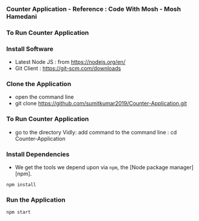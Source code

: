 ### Counter Application - Reference : Code With Mosh - Mosh Hamedani

### To Run Counter Application

### Install Software

- Latest Node JS : from https://nodejs.org/en/
- Git Client : https://git-scm.com/downloads

### Clone the Application

- open the command line
- git clone https://github.com/sumitkumar2019/Counter-Application.git

### To Run Counter Application

- go to the directory Vidly: add command to the command line : cd Counter-Application

### Install Dependencies

- We get the tools we depend upon via `npm`, the [Node package manager][npm].

```
npm install

```

### Run the Application

```
npm start
```
